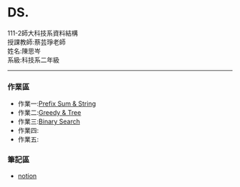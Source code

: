 # DS.
<div>111-2師大科技系資料結構</div>
<div>授課教師:蔡芸琤老師</div>
<div>姓名:陳思岑</div>
<div>系級:科技系二年級</div>

<hr></hr>

<h3>作業區</h3>
<ul>
  <li>作業一:<a href="https://www.youtube.com/watch?v=3p-NAOAY1M0">Prefix Sum & String</a></li>
  <li>作業二:<a href="https://youtu.be/6CdNHIYnR_8">Greedy & Tree</a></li>
  <li>作業三:<a href="https://youtu.be/_1UEYFkjw48">Binary Search</a></li>
  <li>作業四:</li>
  <li>作業五:</li>
</ul>

<h3>筆記區</h3>
<ul>
<li><a href="https://golden-flax-417.notion.site/cb2bc375d45d40f98ce7729c6e673095">notion</a></li>
</ul>
